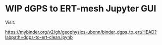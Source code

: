 # WIP dGPS to ERT-mesh Jupyter GUI

Visit:

https://mybinder.org/v2/gh/geophysics-ubonn/binder_dgps_to_ert/HEAD?labpath=dgps-to-ert-clean.ipynb

